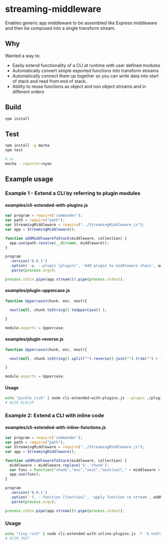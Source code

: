 # streaming-middleware

Enables generic app middleware to be assembled like Express middleware and then be composed into a single transform stream.

## Why

Wanted a way to:

* Easily extend functionality of a CLI at runtime with user defined modules
* Automatically convert simple exported functions into transform streams
* Automatically connect them up together so you can write data into start of stack and read from end of stack.
* Ability to reuse functions as object and non object streams and in different orders

## Build
```bash
npm install
```

## Test
```bash
npm install -g mocha
npm test

# or
mocha --reporter=nyan
```


## Example usage
### Example 1 - Extend a CLI by referring to plugin modules
#### examples/cli-extended-with-plugins.js
```javascript
var program = require('commander');
var path = require("path");
var StreamingMiddleware = require("../StreamingMiddleware.js");
var app = StreamingMiddleware();

function addMiddlewareToStack(middleware, collection) {
  app.use(path.resolve(__dirname, middleware));
}

program
  .version('0.0.1')
  .option('-p, --plugin [plugin]', 'Add plugin to middleware chain', addMiddlewareToStack, [])
  .parse(process.argv);

process.stdin.pipe(app.stream()).pipe(process.stdout);
```

#### examples/plugin-uppercase.js
```javascript
function Uppercase(chunk, enc, next){

  next(null, chunk.toString().toUpperCase() );

}

module.exports = Uppercase;
```

#### examples/plugin-reverse.js
```javascript
function Uppercase(chunk, enc, next){

  next(null, chunk.toString().split("").reverse().join("").trim("") + "\n" );

}

module.exports = Uppercase;
```
#### Usage
```bash
echo "pickle rick" | node cli-extended-with-plugins.js --plugin ./plugin-uppercase.js --plugin ./plugin-reverse.js
# KCIR ELKCIP
```

### Example 2: Extend a CLI with inline code
#### examples/cli-extended-with-inline-functions.js
```javascript
var program = require('commander');
var path = require("path");
var StreamingMiddleware = require("../StreamingMiddleware.js");
var app = StreamingMiddleware();

function addMiddlewareToStack(middleware, collection) {
  middleware = middleware.replace('$','chunk');
  var func = Function("chunk","enc","next","next(null," + middleware + ")");
  app.use(func);
}

program
  .version('0.0.1')
  .option('-f, --function [function]', 'apply function to stream', addMiddlewareToStack, [])
  .parse(process.argv);

process.stdin.pipe(app.stream()).pipe(process.stdout);
```

### Usage
```bash
echo "tiny rick" | node cli-extended-with-inline-plugins.js -f '$.toString().toUpperCase()' -f '$.toString().split("").reverse().join("").trim() + "\n"'
# KCIR YNIT
```
